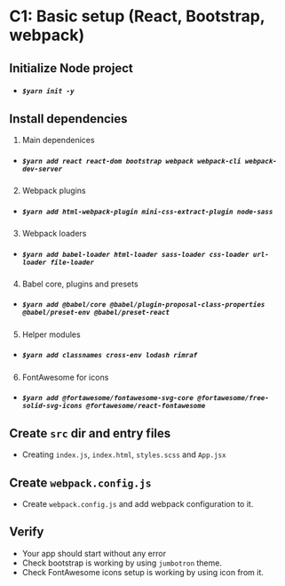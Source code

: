 # C1: Basic setup (React, Bootstrap, webpack)

## Initialize Node project

- ##### `$yarn init -y`

## Install dependencies

1. Main dependenices

- ##### `$yarn add react react-dom bootstrap webpack webpack-cli webpack-dev-server`

2. Webpack plugins

- ##### `$yarn add html-webpack-plugin mini-css-extract-plugin node-sass`

3. Webpack loaders

- ##### `$yarn add babel-loader html-loader sass-loader css-loader url-loader file-loader`

4. Babel core, plugins and presets

- ##### `$yarn add @babel/core @babel/plugin-proposal-class-properties @babel/preset-env @babel/preset-react`

5. Helper modules

- ##### `$yarn add classnames cross-env lodash rimraf`

6. FontAwesome for icons

- ##### `$yarn add @fortawesome/fontawesome-svg-core @fortawesome/free-solid-svg-icons @fortawesome/react-fontawesome`

## Create `src` dir and entry files

- Creating `index.js`, `index.html`, `styles.scss` and `App.jsx`

## Create `webpack.config.js`

- Create `webpack.config.js` and add webpack configuration to it.

## Verify

- Your app should start without any error
- Check bootstrap is working by using `jumbotron` theme.
- Check FontAwesome icons setup is working by using icon from it.
